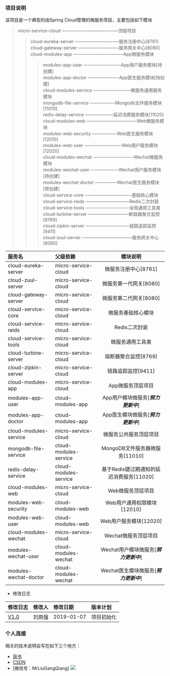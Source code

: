 ### 项目说明
该项目是一个典型的由Spring Cloud管理的微服务项目，主要包括如下模块

> micro-service-cloud ──────────────────顶层项目<br>
>> cloud-eureka-server ──────────────服务注册中心[8761]<br>
>> cloud-gateway-server ─────────────服务网关中心[8080]<br>
>> cloud-modules-app ────────────────App微服务模块<br>
>>> modules-app-user ────────────App用户服务模块[待创建]<br>
>>> modules-app-doctor ──────────App医生服务模块[待创建]<br>
>> cloud-modules-service ────────────微服务通用服务模块<br>
>>> mongodb-file-service ────────Mongodb文件服务模块[11010]<br>
>>> redis-delay-service ─────────延迟消费服务模块[11020]<br>
>> cloud-modules-web ────────────────Web微服务模块<br>
>>> modules-web-security ────────Web医生服务模块[12010]<br>
>>> modules-web-user ────────────Web用户服务模块[12020]<br>
>> cloud-modules-wechat ─────────────Wechat微服务模块<br>
>>> modules-wechat-user ─────────Wechat用户服务模块[待创建]<br>
>>> modules-wechat-doctor ───────Wechat医生服务模块[带创建]<br>
>> cloud-service-core ───────────────基础核心模块<br>
>> cloud-service-reids ──────────────Redis二次封装<br>
>> cloud-service-tools ──────────────全局通用工具类<br>
>> cloud-turbine-server ─────────────断路器聚合监控[8769]<br>
>> cloud-zipkin-server ──────────────链路追踪监控[9411]<br>
>>> cloud-zuul-server ────────────────服务网关中心[8080]<br>

|服务名 | 父级依赖 | 模块说明|
|:----|:----|:----:|
|cloud-eureka-server|micro-service-cloud|微服务注册中心[8761]|
|cloud-zuul-server|micro-service-cloud|微服务第一代网关[8080]|
|cloud-gateway-server|micro-service-cloud|微服务第二代网关[8080]|
|cloud-service-core|micro-service-cloud|微服务基础核心模块|
|cloud-service-reids|micro-service-cloud|Redis二次封装|
|cloud-service-tools|micro-service-cloud|微服务通用工具类|
|cloud-turbine-server|micro-service-cloud|熔断器聚合监控[8769]|
|cloud-zipkin-server|micro-service-cloud|链路追踪监控[9411]|
|cloud-modules-app|micro-service-cloud|App微服务顶层项目|
|modules-app-user|cloud-modules-app|App用户模块微服务[***努力更新中***]|
|modules-app-doctor|cloud-modules-app|App医生模块微服务[***努力更新中***]| 
|cloud-modules-service|micro-service-cloud|微服务公共服务顶层项目|
|mongodb-file-service|cloud-modules-service|MongoDB文件服务器微服务[11010]|
|redis-delay-service|cloud-modules-service|基于Redis键过期通知的延迟消费服务[11020]|
|cloud-modules-web|micro-service-cloud|Web微服务顶层项目|
|modules-web-security|cloud-modules-web|Web用户通用权限模块[12010]|
|modules-web-user|cloud-modules-web|Web用户服务模块[12020]|
|cloud-modules-wechat|micro-service-cloud|Wechat微服务顶层项目|
|modules-wechat-user|cloud-modules-wechat|Wechat用户模块微服务[***努力更新中***]| 
|modules-wechat-doctor|cloud-modules-wechat|Wechat医生模块微服务[***努力更新中***]|
* 修改日志

|修改日志|修改人|修改日期|版本计划|
|:----|:----|:----|:---|
|[V1.0](https://github.com/MrLiuGangQiang/micro-service-cloud/blob/master/README.md)|刘岗强|2019-01-07 |项目初始化|

### 个人连接
相关的技术说明会写在如下三个地方：
* [简书](https://www.jianshu.com/u/3642563a4185)
* [CSDN](https://blog.csdn.net/u010175879)
* [微信号：MrLiuGangQiang]
![](http://ovheeg7ro.bkt.clouddn.com/aLiangcode.jpg)
